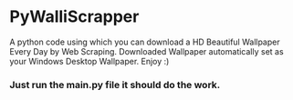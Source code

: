 # PyWalliScrapper
A python code using which you can download a HD Beautiful Wallpaper Every Day by Web Scraping.
Downloaded Wallpaper automatically set as your Windows Desktop Wallpaper. Enjoy :)
### Just run the main.py file it should do the work.
